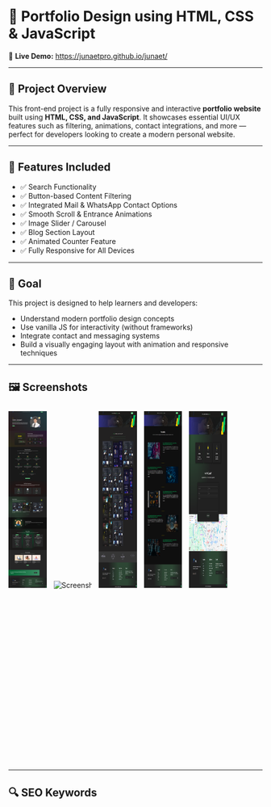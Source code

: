 

# 🎨 Portfolio Design using HTML, CSS & JavaScript

🔗 **Live Demo:** https://junaetpro.github.io/junaet/

---

## 📌 Project Overview

This front-end project is a fully responsive and interactive **portfolio website** built using **HTML, CSS, and JavaScript**. It showcases essential UI/UX features such as filtering, animations, contact integrations, and more — perfect for developers looking to create a modern personal website.

---

## 🔧 Features Included

- ✅ Search Functionality  
- ✅ Button-based Content Filtering  
- ✅ Integrated Mail & WhatsApp Contact Options  
- ✅ Smooth Scroll & Entrance Animations  
- ✅ Image Slider / Carousel  
- ✅ Blog Section Layout  
- ✅ Animated Counter Feature  
- ✅ Fully Responsive for All Devices  

---

## 🧠 Goal

This project is designed to help learners and developers:

- Understand modern portfolio design concepts  
- Use vanilla JS for interactivity (without frameworks)  
- Integrate contact and messaging systems  
- Build a visually engaging layout with animation and responsive techniques  

---


## 🖼 Screenshots

<div style="white-space: nowrap; overflow-x: auto; padding: 10px 0;">

  <img src="https://github.com/junaetpro/junaet/blob/main/img/portfolio%20website%20%20html%20css%20portfolio%20%20responsive%20web%20design%20%20personal%20portfolio%20site%20%20web%20developer%20portfolio%20%20frontend%20portfolio%20%20creative%20portfolio%20%20developer%20website%20template%20%20javascript%20portfolio%20project%20%20modern%20we%20(4).jpg?raw=true" alt="Screenshot 1" style="height:350px; width:15%; display:inline-block; margin-right:10px;" />

  <img src="https://github.com/junaetpro/junaet/blob/main/img/portfolio%20website%20%20html%20css%20portfolio%20%20responsive%20web%20design%20%20personal%20portfolio%20site%20%20web%20developer%20portfolio%20%20frontend%20portfolio%20%20creative%20portfolio%20%20developer%20website%20template%20%20javascript%20portfolio%20project%20%20modern%20we.jpg?raw=true" alt="Screenshot 2" style="height:350px; width:15%; display:inline-block; margin-right:10px;" />

  <img src="https://github.com/junaetpro/junaet/blob/main/img/portfolio%20website%20%20html%20css%20portfolio%20%20responsive%20web%20design%20%20personal%20portfolio%20site%20%20web%20developer%20portfolio%20%20frontend%20portfolio%20%20creative%20portfolio%20%20developer%20website%20template%20%20javascript%20portfolio%20project%20%20modern%20we%20(5).jpg?raw=true" alt="Screenshot 3" style="height:350px; width:15%; display:inline-block; margin-right:10px;" />

  <img src="https://github.com/junaetpro/junaet/blob/main/img/portfolio%20website%20%20html%20css%20portfolio%20%20responsive%20web%20design%20%20personal%20portfolio%20site%20%20web%20developer%20portfolio%20%20frontend%20portfolio%20%20creative%20portfolio%20%20developer%20website%20template%20%20javascript%20portfolio%20project%20%20modern%20we%20(2).jpg?raw=true" alt="Screenshot 4" style="height:350px; width:15%; display:inline-block; margin-right:10px;" />

  <img src="https://github.com/junaetpro/junaet/blob/main/img/portfolio%20website%20%20html%20css%20portfolio%20%20responsive%20web%20design%20%20personal%20portfolio%20site%20%20web%20developer%20portfolio%20%20frontend%20portfolio%20%20creative%20portfolio%20%20developer%20website%20template%20%20javascript%20portfolio%20project%20%20modern%20we%20(3).jpg?raw=true" alt="Screenshot 5" style="height:350px; width:15%; display:inline-block; margin-right:10px;" />

</div>


---

## 🔍 SEO Keywords


